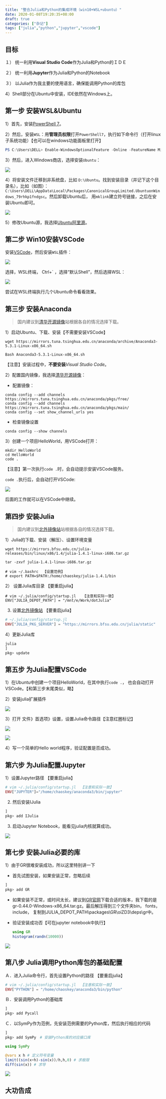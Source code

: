 ```yaml
---
title: "整合Julia和Python的集成环境（win10+WSL+ubuntu）"
date: 2020-01-08T19:20:35+08:00
draft: true
categories: ["杂记"]
tags: ["julia","python","jupyter","vscode"]
---
```




## 目标

１） 统一利用**Visual Studio Code**作为Julia和Python的ＩＤＥ

２） 统一利用**Jupyter**作为Julia和Python的Notebook

３） 以Julia作为我主要的使用语言，确保能调用Python的库包

4）Shell部分在Ubuntu中安装，IDE依然在Windows上。

<!--more-->

## 第一步 安装WSL&Ubuntu

1）首先，安装[PowerShell 7](https://github.com/PowerShell/PowerShell/releases/tag/v7.0.0)。

2）然后，安装`WSL`：用**管理员权限**打开`PowerShell7`，执行如下命令行（打开linux子系统功能）【也可以在windows功能面板里打开】

```powershell
PS C:\Users\DELL> Enable-WindowsOptionalFeature -Online -FeatureName Microsoft-Windows-Subsystem-Linux
```

3）然后，进入Windows商店，选择安装`Ubuntu`：

![](../images/0151.jpg)

4）将安装文件迁移到非系统盘，比如 `D:\Ubuntu`。找到安装目录（并记下这个目录名），比如（如图）：`C:\Users\DELL\AppData\Local\Packages\CanonicalGroupLimited.UbuntuonWindows_79rhkp1fndgsc`。然后卸载Ubuntu后，  用`mklink`建立符号链接，之后在安装Ubuntu即可。

![](../images/0152.jpg)

5）修改Ubuntu源，我选择[Ubuntu阿里源](https://developer.aliyun.com/mirror/ubuntu?spm=a2c6h.13651102.0.0.3e221b115YxiP0)。

## 第二步 Win10安装VSCode

安装[VSCode](https://code.visualstudio.com/)，然后安装`WSL`插件：

![](../images/0153.jpg)

选择，WSL终端， Ctrl+` ，选择“默认Shell”，然后选择WSL：

![](../images/0154.jpg)

尝试在WSL终端执行几个Ubuntu命令看看效果。

## 第三步 安装Anaconda

> 国内建议到[清华开源镜像](https://mirrors.tuna.tsinghua.edu.cn/anaconda/archive/)站根据各自的情况选择下载。
>

1）启动Ubuntu、下载、安装【不需要安装VSCode】

```
wget https://mirrors.tuna.tsinghua.edu.cn/anaconda/archive/Anaconda3-5.3.1-Linux-x86_64.sh

Bash Anaconda3-5.3.1-Linux-x86_64.sh
```

【注意】安装过程中，**不要安装**_Visual Studio Code_。

2）配置国内镜像，我选择[清华开源镜像](https://mirror.tuna.tsinghua.edu.cn/help/anaconda/)：

* 配置镜像：

```text
conda config --add channels https://mirrors.tuna.tsinghua.edu.cn/anaconda/pkgs/free/  
conda config --add channels https://mirrors.tuna.tsinghua.edu.cn/anaconda/pkgs/main/  
conda config --set show_channel_urls yes
```

* 检查镜像设置

```text
conda config --show channels
```

3）创建一个项目HelloWorld，用VSCode打开：

```
mkdir HelloWorld
cd HelloWorld
code .
```

【注意】第一次执行`code .`时，会自动提示安装VSCode服务。 

`code .`执行后，会自动打开VSCode:

![](../images/0155.jpg)

后面的工作就可以在VSCode中继续。

## 第四步 安装Julia

> 国内建议到[北外镜像站](https://mirrors.bfsu.edu.cn/help/julia/)站根据各自的情况选择下载。

1）Julia的下载、安装（解压）、设置环境变量

```
wget https://mirrors.bfsu.edu.cn/julia-releases/bin/linux/x86/1.4/julia-1.4.1-linux-i686.tar.gz

tar -zxvf julia-1.4.1-linux-i686.tar.gz

# vim ~/.bashrc  【设置范例】
# export PATH=$PATH:/home/chaoskey/julia-1.4.1/bin
```

2） 设置Julia库目录   【要重启julia】

```text
# vim ~/.julia/config/startup.jl   【注意和实际一致】
ENV["JULIA_DEPOT_PATH"] = "/mnt/e/Work/dotJulia"
```

3) 设置[北外镜像站](https://mirrors.bfsu.edu.cn/help/julia/)   【要重启julia】

```julia
# ~/.julia/config/startup.jl
ENV["JULIA_PKG_SERVER"] = "https://mirrors.bfsu.edu.cn/julia/static"
```

4）更新Julia库

```julia
julia
]
pkg> update
```

## 第五步 为Julia配置VSCode

1）在Ubuntu中创建一个项目HelloWorld，在其中执行`code .`， 也会自动打开VSCode。【和第三步末尾类似，略】

2）安装julia扩展插件

![](../images/0001.jpg)

3）打开 文件》首选项》设置，设置Julia命令路径【注意红圈标记】

![](../images/0013.jpg)

![](../images/0014.jpg)

4）写一个简单的Hello world程序，验证配置是否成功。

## 第六步 为Julia配置Jupyter

1）设置Jupyter路径 【要重启julia】

```julia
# vim ~/.julia/config/startup.jl  【注意和实际一致】
ENV["JUPYTER"]="/home/chaoskey/anaconda3/bin/jupyter"
```

2) 然后安装IJulia

```julia
]
pkg> add IJulia
```

3) 启动Jupyter Notebook，能看见julia内核就算成功。

![](../images/0004.jpg)

## 第七步 安装Julia必要的库

1）由于GR很难安装成功，所以这里特别讲一下

* 首先试图安装，如果安装正常，忽略后续

```julia
]
pkg> add GR
```

* 如果安装不正常，或时间太长，建议到[GR官网](https://gr-framework.org/downloads/)下载合适的版本，我下载的是gr-0.44.0-Windows-x86\_64.tar.gz。最后解压得到三个文件夹bin， fonts，include， 复制到JULIA\_DEPOT\_PATH\packages\GR\oiZD3\deps\gr中。
* 验证安装成功否【可在jupyter notebook中执行】

  ```julia
  using GR
  histogram(randn(10000))
  ```

![](../images/0156.jpg)

## 第八步 Julia调用Python库包的基础配置

Ａ．进入Julia命令行，首先设置Python的路径 【要重启julia】

```julia
# vim ~/.julia/config/startup.jl  【注意和实际一致】
ENV["PYTHON"] = "/home/chaoskey/anaconda3/bin/python"
```

Ｂ．安装调用Python的基础库

```julia
]
pkg> add Pycall
```

Ｃ．以SymPy作为范例，先安装范例需要的Python库，然后执行相应的代码

```julia
]
pkg> add SymPy　# 安装Python库的对应接口库

using SymPy

@vars x h # 定义符号变量
limit((sin(x+h)-sin(x))/h,h,0) # 求极限
diff(sin(x)) # 求导
```

![](../images/0005.jpg)

## 大功告成





